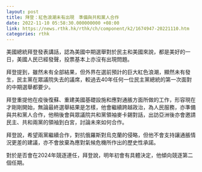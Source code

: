 ```yaml
---
layout: post
title: 拜登：紅色浪潮未有出現　準備與共和黨人合作
date: 2022-11-10 05:58:30.000000000 +08:00
link: https://news.rthk.hk/rthk/ch/component/k2/1674947-20221110.htm
categories: rthk
---
```


美國總統拜登發表講話，認為美國中期選舉對於民主和美國來說，都是美好的一日，美國人民已經發聲，投票基本上亦沒有出現問題。

拜登提到，雖然未有全部結果，但外界在選前預計的巨大紅色浪潮，顯然未有發生，民主黨在眾議院失去的議席，較過去40年任何一位民主黨總統的第一次面對的中期選舉都要少。

拜登重提他在疫後復蘇、重建美國基礎設施和應對通脹方面所做的工作，形容現在才剛剛開始，無論最終選舉結果是怎樣，他會繼續跨越政治，為人民服務，亦準備與共和黨人合作，他稍後會與眾議院共和黨領袖麥卡錫對話，出訪亞洲後亦會邀請民主、共和兩黨的領袖到白宮，討論未來如何合作。

拜登說，希望兩黨繼續合作，對抗俄羅斯對烏克蘭的侵略，但他不會支持讓通脹情況更差的建議，亦不會放棄為應對氣候危機所作出的歷史性承諾。

對於是否會在2024年競逐連任，拜登說，明年初會有具體決定，他傾向競逐第二個任期。
